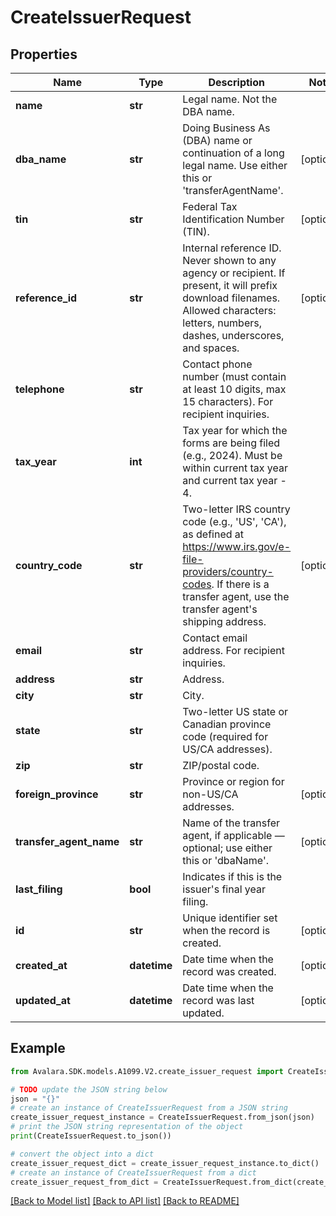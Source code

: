 # CreateIssuerRequest


## Properties

Name | Type | Description | Notes
------------ | ------------- | ------------- | -------------
**name** | **str** | Legal name. Not the DBA name. | 
**dba_name** | **str** | Doing Business As (DBA) name or continuation of a long legal name. Use either this or &#39;transferAgentName&#39;. | [optional] 
**tin** | **str** | Federal Tax Identification Number (TIN). | [optional] 
**reference_id** | **str** | Internal reference ID. Never shown to any agency or recipient. If present, it will prefix download filenames. Allowed characters: letters, numbers, dashes, underscores, and spaces. | [optional] 
**telephone** | **str** | Contact phone number (must contain at least 10 digits, max 15 characters). For recipient inquiries. | 
**tax_year** | **int** | Tax year for which the forms are being filed (e.g., 2024). Must be within current tax year and current tax year - 4. | 
**country_code** | **str** | Two-letter IRS country code (e.g., &#39;US&#39;, &#39;CA&#39;), as defined at https://www.irs.gov/e-file-providers/country-codes. If there is a transfer agent, use the transfer agent&#39;s shipping address. | [optional] 
**email** | **str** | Contact email address. For recipient inquiries. | 
**address** | **str** | Address. | 
**city** | **str** | City. | 
**state** | **str** | Two-letter US state or Canadian province code (required for US/CA addresses). | 
**zip** | **str** | ZIP/postal code. | 
**foreign_province** | **str** | Province or region for non-US/CA addresses. | [optional] 
**transfer_agent_name** | **str** | Name of the transfer agent, if applicable — optional; use either this or &#39;dbaName&#39;. | [optional] 
**last_filing** | **bool** | Indicates if this is the issuer&#39;s final year filing. | 
**id** | **str** | Unique identifier set when the record is created. | [optional] 
**created_at** | **datetime** | Date time when the record was created. | [optional] 
**updated_at** | **datetime** | Date time when the record was last updated. | [optional] 

## Example

```python
from Avalara.SDK.models.A1099.V2.create_issuer_request import CreateIssuerRequest

# TODO update the JSON string below
json = "{}"
# create an instance of CreateIssuerRequest from a JSON string
create_issuer_request_instance = CreateIssuerRequest.from_json(json)
# print the JSON string representation of the object
print(CreateIssuerRequest.to_json())

# convert the object into a dict
create_issuer_request_dict = create_issuer_request_instance.to_dict()
# create an instance of CreateIssuerRequest from a dict
create_issuer_request_from_dict = CreateIssuerRequest.from_dict(create_issuer_request_dict)
```
[[Back to Model list]](../README.md#documentation-for-models) [[Back to API list]](../README.md#documentation-for-api-endpoints) [[Back to README]](../README.md)


